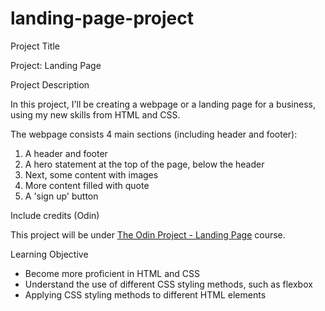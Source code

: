 # landing-page-project

Project Title
<p>Project: Landing Page</p> 

Project Description
<p>In this project, I'll be creating a webpage or a landing page for a business, using my new skills from HTML and CSS.</p> 

The webpage consists 4 main sections (including header and footer):
<ol>
<li>A header and footer</li>
<li>A hero statement at the top of the page, below the header</li>
<li>Next, some content with images</li>
<li>More content filled with quote</li>
<li>A 'sign up' button </li>
</ol>

Include credits (Odin)
<p>This project will be under <a href="https://www.theodinproject.com/lessons/foundations-landing-page">The Odin Project - Landing Page</a> course.
</p> 

Learning Objective
<ul>
<li>Become more proficient in HTML and CSS</li> 
<li>Understand the use of different CSS styling methods, such as flexbox</li>
<li>Applying CSS styling methods to different HTML elements</li>
</ul>